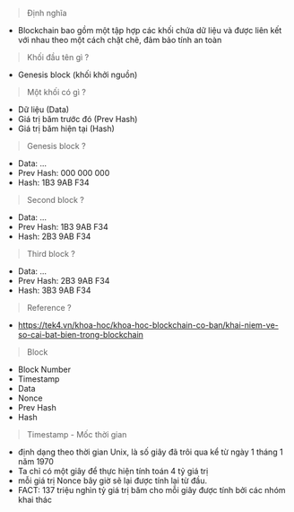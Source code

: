 > Định nghĩa
-  Blockchain bao gồm một tập hợp các khối chứa dữ liệu và được liên kết với nhau theo một cách chặt chẽ, đảm bảo tính an toàn

> Khối đầu tên gì ?
- Genesis block (khối khởi nguồn)

> Một khối có gì ?
- Dữ liệu (Data)
- Giá trị băm trước đó (Prev Hash)
- Giá trị băm hiện tại (Hash)

> Genesis block ?
- Data:       ...
- Prev Hash:  000 000 000
- Hash:       1B3 9AB F34

> Second block ?
- Data:       ...
- Prev Hash:  1B3 9AB F34
- Hash:       2B3 9AB F34

> Third block ?
- Data:       ...
- Prev Hash:  2B3 9AB F34
- Hash:       3B3 9AB F34

> Reference ?
- https://tek4.vn/khoa-hoc/khoa-hoc-blockchain-co-ban/khai-niem-ve-so-cai-bat-bien-trong-blockchain

> Block
- Block Number
- Timestamp
- Data
- Nonce
- Prev Hash
- Hash

> Timestamp - Mốc thời gian
- định dạng theo thời gian Unix, là số giây đã trôi qua kể từ ngày 1 tháng 1 năm 1970
- Ta chỉ có một giây để thực hiện tính toán 4 tỷ giá trị
- mỗi giá trị Nonce bây giờ sẽ lại được tính lại từ đầu.
- FACT: 137 triệu nghìn tỷ giá trị băm cho mỗi giây được tính bởi các nhóm khai thác



